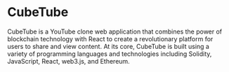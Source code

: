 # CubeTube

CubeTube is a YouTube clone web application that combines the power of blockchain technology with React to create a revolutionary platform for users to share and view content. At its core, CubeTube is built using a variety of programming languages and technologies including Solidity, JavaScript, React, web3.js, and Ethereum.
